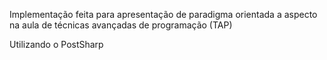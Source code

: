 Implementação feita para apresentação de paradigma orientada a aspecto na aula de técnicas avançadas de programação (TAP)


Utilizando o PostSharp